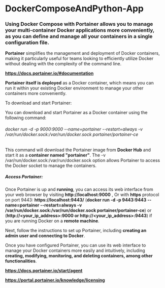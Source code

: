 # DockerComposeAndPython-App
### Using Docker Compose with __Portainer__ allows you to manage your multi-container Docker applications more conveniently, as you can define and manage all your containers in a single configuration file.
__Portainer__ simplifies the management and deployment of Docker containers, making it particularly useful for teams looking to efficiently utilize Docker without dealing with the complexity of the command line.

__https://docs.portainer.io/#documentation__

__Portainer itself is deployed__ as a Docker container, which means you can run it within your existing Docker environment to manage your other containers more conveniently.

To download and start Portainer:

You can download and start Portainer as a Docker container using the following command:
###### docker run -d -p 9000:9000 --name=portainer --restart=always -v /var/run/docker.sock:/var/run/docker.sock portainer/portainer-ce
This command will download the Portainer image from __Docker Hub__ and start it as a __container named "portainer"__. The -v /var/run/docker.sock:/var/run/docker.sock option allows Portainer to access the Docker socket to manage the containers.

##### Access Portainer:

Once Portainer is up and __running__, you can access its web interface from your web browser by visiting __http://localhost:9000__ ,  Or with __https__ protocol on port 9443:  __https://localhost:9443/__ (__docker run -d -p 9443:9443 --name=portainer --restart=always -v /var/run/docker.sock:/var/run/docker.sock portainer/portainer-ce__) or (__http://<your_ip_address>:9000 or http://<your_ip_address>:9443__) if you are running Docker on a __remote machine__. 

Next, follow the instructions to set up Portainer, including __creating an admin user and connecting to Docker__.

Once you have configured Portainer, you can use its web interface to manage your Docker containers more easily and intuitively, including __creating, modifying, monitoring, and deleting containers, among other functionalities__.

__https://docs.portainer.io/start/agent__

__https://portal.portainer.io/knowledge/licensing__
